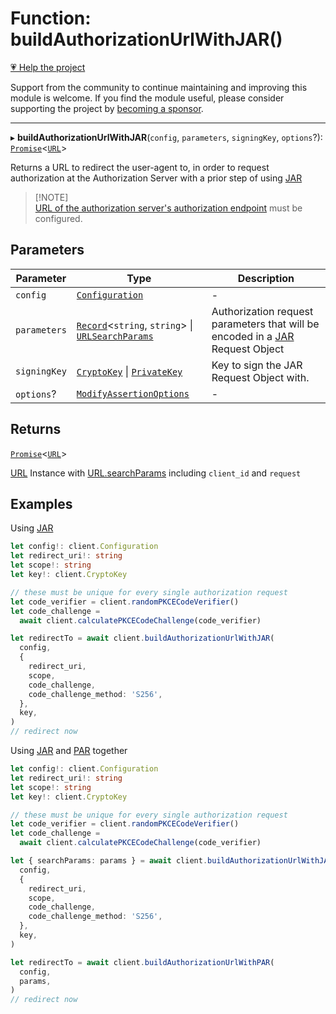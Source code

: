 # Function: buildAuthorizationUrlWithJAR()

[💗 Help the project](https://github.com/sponsors/panva)

Support from the community to continue maintaining and improving this module is welcome. If you find the module useful, please consider supporting the project by [becoming a sponsor](https://github.com/sponsors/panva).

***

▸ **buildAuthorizationUrlWithJAR**(`config`, `parameters`, `signingKey`, `options`?): [`Promise`](https://developer.mozilla.org/docs/Web/JavaScript/Reference/Global_Objects/Promise)\<[`URL`](https://developer.mozilla.org/docs/Web/API/URL)\>

Returns a URL to redirect the user-agent to, in order to request
authorization at the Authorization Server with a prior step of using
[JAR](https://www.rfc-editor.org/rfc/rfc9101.html)

> [!NOTE]\
> [URL of the authorization server's authorization endpoint](../interfaces/ServerMetadata.md#authorization_endpoint)
> must be configured.

## Parameters

| Parameter | Type | Description |
| ------ | ------ | ------ |
| `config` | [`Configuration`](../classes/Configuration.md) | - |
| `parameters` | [`Record`](https://www.typescriptlang.org/docs/handbook/utility-types.html#recordkeys-type)\<`string`, `string`\> \| [`URLSearchParams`](https://developer.mozilla.org/docs/Web/API/URLSearchParams) | Authorization request parameters that will be encoded in a [JAR](https://www.rfc-editor.org/rfc/rfc9101.html) Request Object |
| `signingKey` | [`CryptoKey`](https://developer.mozilla.org/docs/Web/API/CryptoKey) \| [`PrivateKey`](../interfaces/PrivateKey.md) | Key to sign the JAR Request Object with. |
| `options`? | [`ModifyAssertionOptions`](../interfaces/ModifyAssertionOptions.md) | - |

## Returns

[`Promise`](https://developer.mozilla.org/docs/Web/JavaScript/Reference/Global_Objects/Promise)\<[`URL`](https://developer.mozilla.org/docs/Web/API/URL)\>

[URL](https://developer.mozilla.org/docs/Web/API/URL) Instance with [URL.searchParams](https://developer.mozilla.org/docs/Web/API/URL/searchParams) including
  `client_id` and `request`

## Examples

Using [JAR](https://www.rfc-editor.org/rfc/rfc9101.html)

```ts
let config!: client.Configuration
let redirect_uri!: string
let scope!: string
let key!: client.CryptoKey

// these must be unique for every single authorization request
let code_verifier = client.randomPKCECodeVerifier()
let code_challenge =
  await client.calculatePKCECodeChallenge(code_verifier)

let redirectTo = await client.buildAuthorizationUrlWithJAR(
  config,
  {
    redirect_uri,
    scope,
    code_challenge,
    code_challenge_method: 'S256',
  },
  key,
)
// redirect now
```

Using [JAR](https://www.rfc-editor.org/rfc/rfc9101.html) and [PAR](https://www.rfc-editor.org/rfc/rfc9126.html) together

```ts
let config!: client.Configuration
let redirect_uri!: string
let scope!: string
let key!: client.CryptoKey

// these must be unique for every single authorization request
let code_verifier = client.randomPKCECodeVerifier()
let code_challenge =
  await client.calculatePKCECodeChallenge(code_verifier)

let { searchParams: params } = await client.buildAuthorizationUrlWithJAR(
  config,
  {
    redirect_uri,
    scope,
    code_challenge,
    code_challenge_method: 'S256',
  },
  key,
)

let redirectTo = await client.buildAuthorizationUrlWithPAR(
  config,
  params,
)
// redirect now
```
